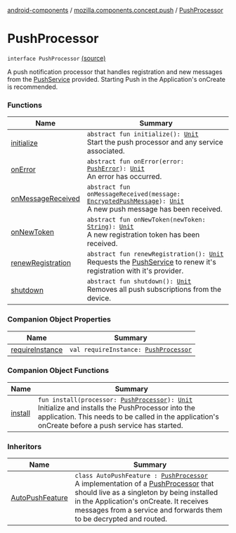 [android-components](../../index.md) / [mozilla.components.concept.push](../index.md) / [PushProcessor](./index.md)

# PushProcessor

`interface PushProcessor` [(source)](https://github.com/mozilla-mobile/android-components/blob/master/components/concept/push/src/main/java/mozilla/components/concept/push/PushProcessor.kt#L13)

A push notification processor that handles registration and new messages from the [PushService](../-push-service/index.md) provided.
Starting Push in the Application's onCreate is recommended.

### Functions

| Name | Summary |
|---|---|
| [initialize](initialize.md) | `abstract fun initialize(): `[`Unit`](https://kotlinlang.org/api/latest/jvm/stdlib/kotlin/-unit/index.html)<br>Start the push processor and any service associated. |
| [onError](on-error.md) | `abstract fun onError(error: `[`PushError`](../-push-error/index.md)`): `[`Unit`](https://kotlinlang.org/api/latest/jvm/stdlib/kotlin/-unit/index.html)<br>An error has occurred. |
| [onMessageReceived](on-message-received.md) | `abstract fun onMessageReceived(message: `[`EncryptedPushMessage`](../-encrypted-push-message/index.md)`): `[`Unit`](https://kotlinlang.org/api/latest/jvm/stdlib/kotlin/-unit/index.html)<br>A new push message has been received. |
| [onNewToken](on-new-token.md) | `abstract fun onNewToken(newToken: `[`String`](https://kotlinlang.org/api/latest/jvm/stdlib/kotlin/-string/index.html)`): `[`Unit`](https://kotlinlang.org/api/latest/jvm/stdlib/kotlin/-unit/index.html)<br>A new registration token has been received. |
| [renewRegistration](renew-registration.md) | `abstract fun renewRegistration(): `[`Unit`](https://kotlinlang.org/api/latest/jvm/stdlib/kotlin/-unit/index.html)<br>Requests the [PushService](../-push-service/index.md) to renew it's registration with it's provider. |
| [shutdown](shutdown.md) | `abstract fun shutdown(): `[`Unit`](https://kotlinlang.org/api/latest/jvm/stdlib/kotlin/-unit/index.html)<br>Removes all push subscriptions from the device. |

### Companion Object Properties

| Name | Summary |
|---|---|
| [requireInstance](require-instance.md) | `val requireInstance: `[`PushProcessor`](./index.md) |

### Companion Object Functions

| Name | Summary |
|---|---|
| [install](install.md) | `fun install(processor: `[`PushProcessor`](./index.md)`): `[`Unit`](https://kotlinlang.org/api/latest/jvm/stdlib/kotlin/-unit/index.html)<br>Initialize and installs the PushProcessor into the application. This needs to be called in the application's onCreate before a push service has started. |

### Inheritors

| Name | Summary |
|---|---|
| [AutoPushFeature](../../mozilla.components.feature.push/-auto-push-feature/index.md) | `class AutoPushFeature : `[`PushProcessor`](./index.md)<br>A implementation of a [PushProcessor](./index.md) that should live as a singleton by being installed in the Application's onCreate. It receives messages from a service and forwards them to be decrypted and routed. |
